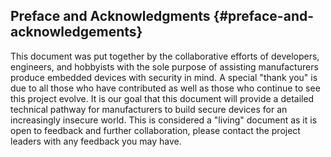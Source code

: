 ## **Preface and Acknowledgments** {#preface-and-acknowledgements}



This document was put together by the collaborative efforts of developers, engineers, and hobbyists with the sole purpose of assisting manufacturers produce embedded devices with security in mind. A special "thank you" is due to all those who have contributed as well as those who continue to see this project evolve. It is our goal that this document will provide a detailed technical pathway for manufacturers to build secure devices for an increasingly insecure world. This is considered a "living" document as it is open to feedback and further collaboration, please contact the project leaders with any feedback you may have.